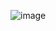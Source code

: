 ![image](https://github.com/hajime-8123/Smart_Mobility/assets/117512935/ae89ff07-c383-4635-903d-e8c2f9b8805d)
